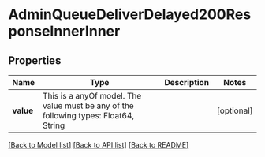 # AdminQueueDeliverDelayed200ResponseInnerInner



## Properties
Name | Type | Description | Notes
------------ | ------------- | ------------- | -------------
**value** | This is a anyOf model. The value must be any of the following types: Float64, String |  | [optional] 





[[Back to Model list]](../README.md#models) [[Back to API list]](../README.md#api-endpoints) [[Back to README]](../README.md)


